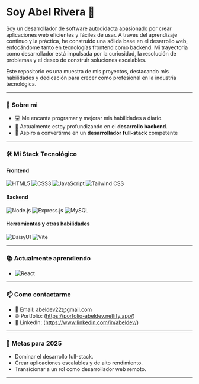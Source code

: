 # Soy Abel Rivera 👋

Soy un desarrollador de software autodidacta apasionado por crear aplicaciones web eficientes y fáciles de usar. A través del aprendizaje continuo y la práctica, he construido una sólida base en el desarrollo web, enfocándome tanto en tecnologías frontend como backend. Mi trayectoria como desarrollador está impulsada por la curiosidad, la resolución de problemas y el deseo de construir soluciones escalables.

Este repositorio es una muestra de mis proyectos, destacando mis habilidades y dedicación para crecer como profesional en la industria tecnológica.

---

### 🌟 **Sobre mi**
- 💻 Me encanta programar y mejorar mis habilidades a diario.
- 🌱 Actualmente estoy profundizando en el **desarrollo backend**.
- 🚀 Aspiro a convertirme en un **desarrollador full-stack** competente

---

### 🛠️ **Mi Stack Tecnológico**

#### **Frontend**
![HTML5](https://img.shields.io/badge/HTML5-%23E34F26.svg?style=flat&logo=html5&logoColor=white)
![CSS3](https://img.shields.io/badge/CSS3-%231572B6.svg?style=flat&logo=css3&logoColor=white)
![JavaScript](https://img.shields.io/badge/JavaScript-%23F7DF1E.svg?style=flat&logo=javascript&logoColor=black)
![Tailwind CSS](https://img.shields.io/badge/TailwindCSS-%2306B6D4.svg?style=flat&logo=tailwindcss&logoColor=white)

#### **Backend**
![Node.js](https://img.shields.io/badge/Node.js-%23339933.svg?style=flat&logo=node.js&logoColor=white)
![Express.js](https://img.shields.io/badge/Express.js-%23404d59.svg?style=flat&logo=express&logoColor=white)
![MySQL](https://img.shields.io/badge/MySQL-%2300758F.svg?style=flat&logo=mysql&logoColor=white)

#### **Herramientas y otras habilidades**
![DaisyUI](https://img.shields.io/badge/DaisyUI-%2343A047.svg?style=flat&logo=tailwindcss&logoColor=white)
![Vite](https://img.shields.io/badge/Vite-%23646CFF.svg?style=flat&logo=vite&logoColor=white)

---

### 📚 **Actualmente aprendiendo**
- ![React](https://img.shields.io/badge/React-%2361DAFB.svg?style=flat&logo=react&logoColor=black)


---

### 📫 **Como contactarme**
- 📧 Email: abeldev22@gmail.com
- 🌐 Portfolio: (https://porfolio-abeldev.netlify.app/)
- 💼 LinkedIn: (https://www.linkedin.com/in/abeldev/)

---

### 🚀 **Metas para 2025**
- Dominar el desarrollo full-stack.
- Crear aplicaciones escalables y de alto rendimiento.
- Transicionar a un rol como desarrollador web remoto.

---

